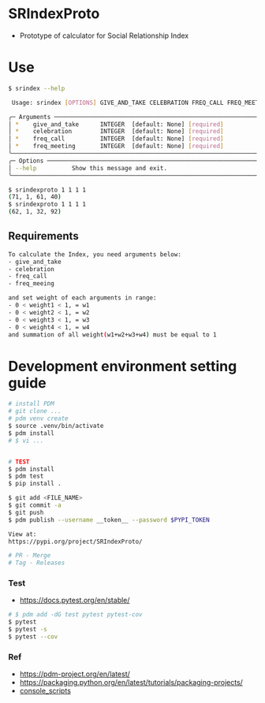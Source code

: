 # SRIndexProto
- Prototype of calculator for Social Relationship Index 

# Use
```bash
$ srindex --help

 Usage: srindex [OPTIONS] GIVE_AND_TAKE CELEBRATION FREQ_CALL FREQ_MEETING

╭─ Arguments ───────────────────────────────────────────────────────────────────────────────────────────────────────────────────────────────────╮
│ *    give_and_take      INTEGER  [default: None] [required]                                                                                   │
│ *    celebration        INTEGER  [default: None] [required]                                                                                   │
│ *    freq_call          INTEGER  [default: None] [required]                                                                                   │
│ *    freq_meeting       INTEGER  [default: None] [required]                                                                                   │
╰───────────────────────────────────────────────────────────────────────────────────────────────────────────────────────────────────────────────╯
╭─ Options ─────────────────────────────────────────────────────────────────────────────────────────────────────────────────────────────────────╮
│ --help          Show this message and exit.                                                                                                   │
╰───────────────────────────────────────────────────────────────────────────────────────────────────────────────────────────────────────────────╯

$ srindexproto 1 1 1 1
(71, 1, 61, 40)
$ srindexproto 1 1 1 1
(62, 1, 32, 92)
```

## Requirements
```bash
To calculate the Index, you need arguments below:
- give_and_take
- celebration
- freq_call
- freq_meeing

and set weight of each arguments in range: 
- 0 < weight1 < 1, = w1
- 0 < weight2 < 1, = w2
- 0 < weight3 < 1, = w3
- 0 < weight4 < 1, = w4
and summation of all weight(w1+w2+w3+w4) must be equal to 1
```

# Development environment setting guide
```bash
# install PDM
# git clone ...
# pdm venv create
$ source .venv/bin/activate
$ pdm install
# $ vi ...


# TEST
$ pdm install
$ pdm test
$ pip install .

$ git add <FILE_NAME>
$ git commit -a
$ git push
$ pdm publish --username __token__ --password $PYPI_TOKEN

View at:
https://pypi.org/project/SRIndexProto/

# PR - Merge
# Tag - Releases
```

### Test
- https://docs.pytest.org/en/stable/
```bash
# $ pdm add -dG test pytest pytest-cov
$ pytest
$ pytest -s
$ pytest --cov
```

### Ref
- https://pdm-project.org/en/latest/
- https://packaging.python.org/en/latest/tutorials/packaging-projects/
- [console_scripts](https://packaging.python.org/en/latest/specifications/entry-points/#entry-points-specification)

